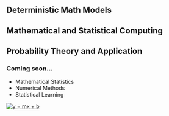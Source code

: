 ## Deterministic Math Models

## Mathematical and Statistical Computing

## Probability Theory and Application



### Coming soon...
- Mathematical Statistics
- Numerical Methods
- Statistical Learning


<a href="https://www.codecogs.com/eqnedit.php?latex=y&space;=&space;mx&space;&plus;&space;b" target="_blank"><img src="https://latex.codecogs.com/gif.latex?y&space;=&space;mx&space;&plus;&space;b" title="y = mx + b" /></a>
